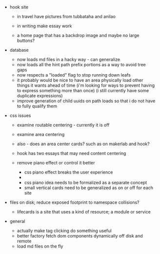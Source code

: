 
- hook site

	- in travel have pictures from tubbataha and anilao

	- in writing make essay work

	- a home page that has a backdrop image and maybe no large buttons?

- database

	* now loads md files in a hacky way - can generalize
	* now loads all the hint path prefix portions as a way to avoid tree gaps
	* now respects a "loaded" flag to stop running down leafs
	- it probably would be nice to have an area physically load other things it wants ahead of time
		(i'm looking for ways to prevent having to express something more than once)
		(i still currently have some duplicate expressions)
	- improve generation of child uuids on path loads so that i do not have to fully qualify them

- css issues

	- examine routable centering - currently it is off
	- examine area centering
	- also - does an area center cards? such as on makerlab and hook?
	- hook has two essays that may need content centering

	- remove piano effect or control it better

		- css piano effect breaks the user experience
		- 
		- css piano idea needs to be formalized as a separate concept
		- small vertical cards need to be generalized as on or off for each site

- files on disk; reduce exposed footprint to namespace collisions?
	- lifecards is a site that uses a kind of resource; a module or service

- general
	- actually make tag clicking do something useful
	- better factory fetch dom components dynamically off disk and remote
	- load md files on the fly
